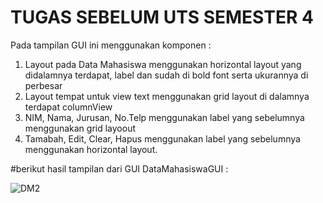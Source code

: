 # TUGAS SEBELUM UTS SEMESTER 4 
Pada tampilan GUI ini menggunakan komponen :
1. Layout pada Data Mahasiswa menggunakan horizontal layout yang didalamnya terdapat, label dan sudah di bold font serta ukurannya di perbesar
2. Layout tempat untuk view text menggunakan grid layout di dalamnya terdapat columnView
3. NIM, Nama, Jurusan, No.Telp menggunakan label yang sebelumnya menggunakan grid layoout 
4. Tamabah, Edit, Clear, Hapus menggunakan label yang sebelumnya menggunakan horizontal layout. 

#berikut hasil tampilan dari GUI DataMahasiswaGUI :




![DM2](https://user-images.githubusercontent.com/72422140/116989439-f27d5180-acfb-11eb-8b2e-354bfa228ef8.png)
